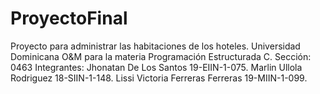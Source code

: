 # ProyectoFinal
Proyecto para administrar las habitaciones de los hoteles. Universidad Dominicana O&amp;M para la materia Programación Estructurada C. Sección: 0463 Integrantes: Jhonatan De Los Santos 19-EIIN-1-075. Marlin Ullola Rodriguez 18-SIIN-1-148.  Lissi Victoria Ferreras Ferreras 19-MIIN-1-099.
